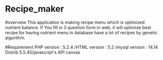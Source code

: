 # Recipe_maker
#overview
 This application is making recipe menu which is optimized nutrient balance. If You fill in 3 question form in web, it will optimize best  recipe for having nutrient menu in database have a lot of recipes by genetic algorithm.
 
#Requirement PHP version : 5.2.4 /HTML version : 5.2 /mysql version : 14.14 Distrib 5.5.45/javascript's API canvas
